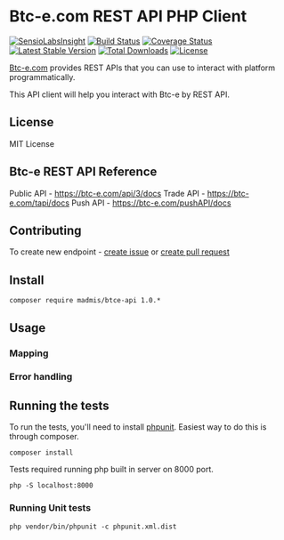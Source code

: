 # Btc-e.com REST API PHP Client

[![SensioLabsInsight][sensiolabs-insight-image]][sensiolabs-insight-link]
[![Build Status][testing-image]][testing-link]
[![Coverage Status][coverage-image]][coverage-link]
[![Latest Stable Version][stable-image]][package-link]
[![Total Downloads][downloads-image]][package-link]
[![License][license-image]][license-link]

[Btc-e.com](https://btc-e.com) provides REST APIs that you can use
 to interact with platform programmatically.

This API client will help you interact with Btc-e by REST API. 
 

## License

MIT License

## Btc-e REST API Reference

Public API - https://btc-e.com/api/3/docs
Trade API - https://btc-e.com/tapi/docs
Push API - https://btc-e.com/pushAPI/docs


## Contributing
To create new endpoint - [create issue](https://github.com/madmis/btce-api/issues/new) 
or [create pull request](https://github.com/madmis/btce-api/compare)


## Install
    
    composer require madmis/btce-api 1.0.*


## Usage


### Mapping


### Error handling


## Running the tests
To run the tests, you'll need to install [phpunit](https://phpunit.de/). 
Easiest way to do this is through composer.

    composer install

Tests required running php built in server on 8000 port.

    php -S localhost:8000

### Running Unit tests

    php vendor/bin/phpunit -c phpunit.xml.dist


[testing-link]: https://travis-ci.org/madmis/btce-api
[testing-image]: https://travis-ci.org/madmis/btce-api.svg?branch=master

[sensiolabs-insight-link]: https://insight.sensiolabs.com/projects/77152883-412e-4a91-86b6-fb976243a020
[sensiolabs-insight-image]: https://insight.sensiolabs.com/projects/77152883-412e-4a91-86b6-fb976243a020/mini.png

[package-link]: https://packagist.org/packages/madmis/btce-api
[downloads-image]: https://poser.pugx.org/madmis/btce-api/downloads
[stable-image]: https://poser.pugx.org/madmis/btce-api/v/stable
[license-image]: https://poser.pugx.org/madmis/btce-api/license
[license-link]: https://packagist.org/packages/madmis/btce-api

[coverage-link]: https://coveralls.io/github/madmis/btce-api?branch=master
[coverage-image]: https://coveralls.io/repos/github/madmis/btce-api/badge.svg?branch=master

